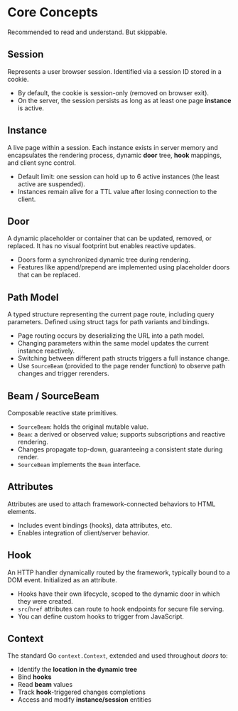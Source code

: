 # Core Concepts

Recommended to read and understand. But skippable.

## Session

Represents a user browser session. Identified via a session ID stored in a cookie.

- By default, the cookie is session-only (removed on browser exit).
- On the server, the session persists as long as at least one page **instance** is active.

## Instance

A live page within a session. Each instance exists in server memory and encapsulates the rendering process, dynamic **door** tree, **hook** mappings, and client sync control.

- Default limit: one session can hold up to 6 active instances (the least active are suspended).
- Instances remain alive for a TTL value after losing connection to the client.

## Door

A dynamic placeholder or container that can be updated, removed, or replaced. It has no visual footprint but enables reactive updates.

- Doors form a synchronized dynamic tree during rendering.
- Features like append/prepend are implemented using placeholder doors that can be replaced.

## Path Model

A typed structure representing the current page route, including query parameters. Defined using struct tags for path variants and bindings.

- Page routing occurs by deserializing the URL into a path model.
- Changing parameters within the same model updates the current instance reactively.
- Switching between different path structs triggers a full instance change.
- Use `SourceBeam` (provided to the page render function) to observe path changes and trigger rerenders.

## Beam / SourceBeam

Composable reactive state primitives.

- `SourceBeam`: holds the original mutable value.
- `Beam`: a derived or observed value; supports subscriptions and reactive rendering.
- Changes propagate top-down, guaranteeing a consistent state during render.
- `SourceBeam` implements the `Beam` interface.

## Attributes

Attributes are used to attach framework-connected behaviors to HTML elements.

- Includes event bindings (hooks), data attributes, etc.
- Enables integration of client/server behavior.

## Hook

An HTTP handler dynamically routed by the framework, typically bound to a DOM event. Initialized as an attribute. 

- Hooks have their own lifecycle, scoped to the dynamic door in which they were created.
- `src`/`href` attributes can route to hook endpoints for secure file serving.
- You can define custom hooks to trigger from JavaScript.

## Context

The standard Go `context.Context`, extended and used throughout *doors* to:

- Identify the **location in the dynamic tree**
- Bind **hooks**
- Read **beam** values
- Track **hook**-triggered changes completions
- Access and modify **instance/session** entities

